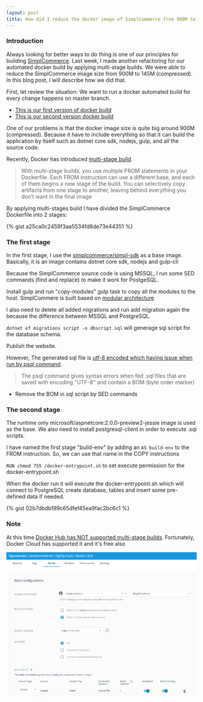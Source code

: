 ```yaml
---
layout: post
title: How did I reduce the docker image of SimplCommerce from 900M to 145M using multi-stage builds
---
```


### Introduction

Always looking for better ways to do thing is one of our principles for building <a href="https://github.com/simplcommerce/SimplCommerce" target="_blank">SimplCommerce</a>. Last week, I made another refactoring for our automated docker build by applying multi-stage builds. We were able to reduce the SimplCommerce image size from 900M to 145M (compressed). In this blog post, I will describe how we did that.

First, let review the situation: We want to run a docker automated build for every change happens on master branch. 

- [This is our first version of docker build](http://thienn.com/dockerizing-real-world-aspnetcore-application-original/)
- [This is our second version docker build](http://thienn.com/dockerizing-real-world-aspnetcore-application/)

One of our problems is that the docker image size is quite big around 900M (compressed). Because it have to include everything so that it can build the application by itself such as dotnet core sdk, nodejs, gulp, and all the source code. 

Recently, Docker has introduced <a href="https://docs.docker.com/engine/userguide/eng-image/multistage-build/" target="_blank">multi-stage build</a>. 

> With multi-stage builds, you use multiple FROM statements in your Dockerfile. Each FROM instruction can use a different base, and each of them begins a new stage of the build. You can selectively copy artifacts from one stage to another, leaving behind everything you don’t want in the final image

By applying multi-stages build I have divided the SimplCommerce Dockerfile into 2 stages:

{% gist a25ca0c2459f3aa5534fd8de73e44351 %}

### The first stage

In the first stage, I use the <a href="https://hub.docker.com/r/simplcommerce/simpl-sdk" target="_blank">simplcommerce/simpl-sdk</a> as a base image. Basically, it is an image contains dotnet core sdk, nodejs and gulp-cli

Because the SimplCommerce source code is using MSSQL, I run some SED commands (find and replace) to make it work for PostgeSQL.

Install gulp and run "copy-modules" gulp task to copy all the modules to the host. SimplCommere is built based on <a href="https://www.codeproject.com/Articles/1109475/Modular-Web-Application-with-ASP-NET-Core" target="_blank">modular architecture</a>

I also need to delete all added migrations and run add migration again the because the difference between MSSQL and PostgreSQL. 

`dotnet ef migrations script -o dbscript.sql` will generage sql script for the database schema. 

Publish the website.

However, The generated sql file is <a href="https://www.postgresql.org/message-id/201003310441.o2V4fEMm048826@wwwmaster.postgresql.org" target="_blank">utf-8 encoded which having issue when run by psql command</a>.

> The psql command gives syntax errors when fed .sql files that are saved with
> encoding "UTF-8" and contain a BOM (byte order marker)

- Remove the BOM in sql script by SED commands

### The second stage

The runtime only microsoft/aspnetcore:2.0.0-preview2-jessie image is used as the base. We also need to install postgresql-client in order to execute .sql scripts.

I have named the first stage "build-env" by adding an `AS build-env` to the FROM instruction. So, we can use that name in the COPY instructions

`RUN chmod 755 /docker-entrypoint.sh` to set execute permission for the docker-entrypoint.sh

When the docker run it will execute the docker-entrypoint.sh which will connect to PostgreSQL create database, tables and insert some pre-defined data if needed.

{% gist 02b7dbdb199c65dfef45ea9fac2bc6c1 %}

### Note

At this time <a href="https://github.com/docker/hub-feedback/issues/1039" target="_blank">Docker Hub has NOT supported multi-stage builds</a>. Fortunately, Docker Cloud has supported it and it's free also

![SimplCommcere Docker Cloud](/images/simplcommerce-docker-cloud.png "SimplCommcere Docker Cloud")
